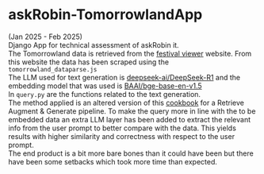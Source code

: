 # askRobin-TomorrowlandApp
(Jan 2025 - Feb 2025) \
Django App for technical assessment of askRobin it. \
The Tomorrowland data is retrieved from the [festival viewer](https://festivalviewer.com/tomorrowland/lineup/2024) website. From this website the data has been scraped using the `tomorrowland_dataparse.js` \
The LLM used for text generation is [deepseek-ai/DeepSeek-R1](https://huggingface.co/deepseek-ai/DeepSeek-R1) and the embedding model that was used is [BAAI/bge-base-en-v1.5](https://huggingface.co/BAAI/bge-base-en-v1.5) \
In `query.py` are the functions related to the text generation. \
The method applied is an altered version of this [cookbook](https://github.com/togethercomputer/together-cookbook/blob/main/Text_RAG.ipynb) for a Retrieve Augment & Generate pipeline. To make the query more in line with the to be embedded data an extra LLM layer has been added to extract the relevant info from the user prompt to better compare with the data. This yields results with higher similarity and correctness with respect to the user prompt. \
The end product is a bit more bare bones than it could have been but there have been some setbacks which took more time than expected.